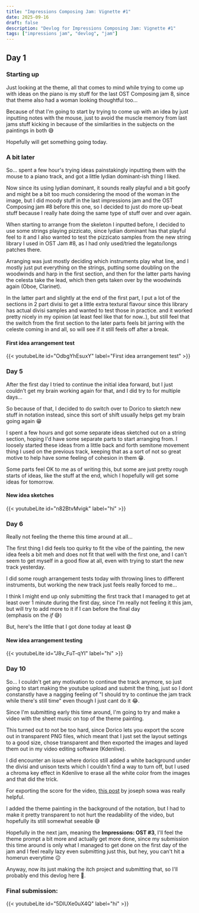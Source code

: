 ```yaml
---
title: "Impressions Composing Jam: Vignette #1"
date: 2025-09-16
draft: false
description: "Devlog for Impressions Composing Jam: Vignette #1"
tags: ["impressions jam", "devlog", "jam"]
---
```

## Day 1

### Starting up

Just looking at the theme, all that comes to mind while trying to come up with ideas on the piano is my stuff for the last OST Composing jam 8, since that theme also had a woman looking thoughtful too...

Because of that I'm going to start by trying to come up with an idea by just inputting notes with the mouse, just to avoid the muscle memory from last jams stuff kicking in because of the similarities in the subjects on the paintings in both 😅

Hopefully will get something going today.

### A bit later 

So... spent a few hour's trying ideas painstakingly inputting them with the mouse to a piano track, and got a little lydian dominant-ish thing I liked.

Now since its using lydian dominant, it sounds really playful and a bit goofy and might be a bit too much considering the mood of the woman in the image, but I did moody stuff in the last impressions jam and the OST Composing jam #8 before this one, so I decided to just do more up-beat stuff because I really hate doing the same type of stuff over and over again.

When starting to arrange from the skeleton I inputted before, I decided to use some strings playing pizzicato, since lydian dominant has that playful feel to it and I also wanted to test the pizzicato samples from the new string library I used in OST Jam #8, as I had only used/tried the legato/longs patches there.

Arranging was just mostly deciding which instruments play what line, and I mostly just put everything on the strings, putting some doubling on the woodwinds and harp in the first section, and then for the latter parts having the celesta take the lead, which then gets taken over by the woodwinds again (Oboe, Clarinet).

In the latter part and slightly at the end of the first part, I put a lot of the sections in 2 part divisi to get a little extra textural flavour since this library has actual divisi samples and wanted to test those in practice. and it worked pretty nicely in my opinion (at least feel like that for now..), but still feel that the switch from the first section to the later parts feels bit jarring with the celeste coming in and all, so will see if it still feels off after a break.

#### First idea arrangement test
{{< youtubeLite id="OdbgYhEsuxY" label="First idea arrangement test" >}}
### Day 5
After the first day I tried to continue the initial idea forward, but I just couldn't get my brain working again for that, and I did try to for multiple days...
  
So because of that, I decided to do switch over to Dorico to sketch new stuff in notation instead, since this sort of shift usually helps get my brain going again 😁  

I spent a few hours and got some separate ideas sketched out on a string section, hoping I'd have some separate parts to start arranging from.
I loosely started these ideas from a little back and forth semitone movement thing I used on the previous track, keeping that as a sort of not so great motive to help have some feeling of cohesion in them 😁.  

Some parts feel OK to me as of writing this, but some are just pretty rough starts of ideas, like the stuff at the end, which I hopefully will get some ideas for tomorrow.
#### New idea sketches
{{< youtubeLite id="n82BtvMvigk" label="hi" >}}

### Day 6
Really not feeling the theme this time around at all...

The first thing I did feels too quirky to fit the vibe of the painting, the new idea feels a bit meh and does not fit that well with the first one, and I can't seem to get myself in a good flow at all, even with trying to start the new track yesterday.

I did some rough arrangement tests today with throwing lines to different instruments, but working the new track just feels really forced to me...

I think I might end up only submitting the first track that I managed to get at least over 1 minute during the first day, since I'm really not feeling it this jam, but will try to add more to it if I can before the final day   
(emphasis on the *if* 😅)

But, here's the little that I got done today at least 😅

#### New idea arrangement testing
{{< youtubeLite id="J8v_FuT-qYI" label="hi" >}}

### Day 10
So... I couldn't get any motivation to continue the track anymore, so just going to start making the youtube upload and submit the thing, just so I dont constanstly have a nagging feeling of "I should try to continue the jam track while there's still time" even though I just cant do it 😂.

Since I'm submitting early this time around, I'm going to try and make a video with the sheet music on top of the theme painting.

This turned out to not be too hard, since Dorico lets you export the score out in transparent PNG files, which meant that I just set the layout settings to a good size, chose transparent and then exported the images and layed them out in my video editing software (Kdenlive).

I did encounter an issue where dorico still added a white background under the divisi and unison texts which I couldn't find a way to turn off, but I used a chroma key effect in Kdenlive to erase all the white color from the images and that did the tríck.

For exporting the score for the video, [this post](https://josephsowa.com/how-dorico-makes-creating-score-following-videos-a-breeze/) by joseph sowa was really helpful.

I added the theme painting in the background of the notation, but I had to make it pretty transparent to not hurt the readability of the video, but hopefully its still somewhat seeable 😅 

Hopefully in the next jam, meaning the **Impressions: OST #3**, I'll feel the theme prompt a bit more and actually get more done, since my submission this time around is only what I managed to get done on the first day of the jam and I feel really lazy even submitting just this, but hey, you can't hit a homerun everytime 😉

Anyway, now its just making the itch project and submitting that, so I'll probably end this devlog here 👋.

### Final submission:
{{< youtubeLite id="5DlUXe0uX4Q" label="hi" >}}